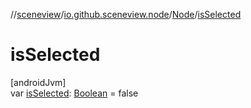 //[sceneview](../../../index.md)/[io.github.sceneview.node](../index.md)/[Node](index.md)/[isSelected](is-selected.md)

# isSelected

[androidJvm]\
var [isSelected](is-selected.md): [Boolean](https://kotlinlang.org/api/latest/jvm/stdlib/kotlin/-boolean/index.html) = false
